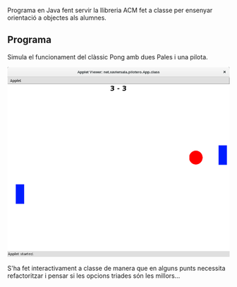 Programa en Java fent servir la llibreria ACM fet a classe per ensenyar
orientació a objectes als alumnes.

Programa
-------------
Simula el funcionament del clàssic Pong amb dues Pales i una pilota.

![README/pong.png](README/pong.png)

S'ha fet interactivament a classe de manera que en alguns punts necessita refactoritzar i pensar si les opcions triades són les millors... 
